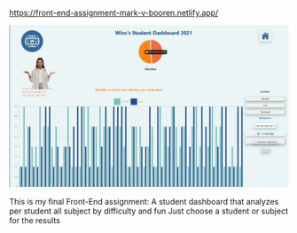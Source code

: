 https://front-end-assignment-mark-v-booren.netlify.app/

![Alt Text](studentbackground.jpg)


This is my final Front-End assignment: 
A student dashboard that analyzes per student all subject by difficulty and fun
Just choose a student or subject for the results



  
